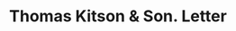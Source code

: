 ---
doi: 10.7916/D8P289B5
date_other: '1900'
date_other_textual: 1900-1910
form: correspondence
genre:
- Letters (correspondence)
name:
- Thomas Kitson & Son
- Stroudsburg Woolen Mills
object_in_context_url: https://biggert.cul.columbia.edu/items/view/ave_biggert_01711
subject_hierarchical_geographic:
- Stroudsburg, Pennsylvania, United States
subject_name:
- Thomas Kitson & Son
- Stroudsburg Woolen Mills
title: Thomas Kitson & Son. Letter
sort_title: Thomas Kitson & Son. Letter
call_number: ave_biggert_01711
coordinates:
- 40.98583333333333,-75.19527777777778
pid: ave_biggert_01711
identifiers: ave_biggert_01711
permalink: /biggert/ave_biggert_01711/
layout: iiif-image-page
---